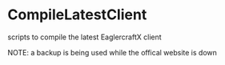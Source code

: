 # CompileLatestClient
 
scripts to compile the latest EaglercraftX client

NOTE: a backup is being used while the offical website is down